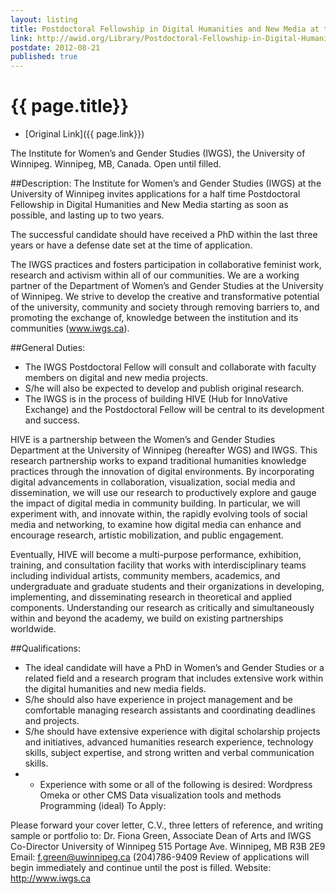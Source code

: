 ```yaml
---
layout: listing
title: Postdoctoral Fellowship in Digital Humanities and New Media at the University of Winnepeg
link: http://awid.org/Library/Postdoctoral-Fellowship-in-Digital-Humanities-and-New-Media
postdate: 2012-08-21
published: true
---
```


# {{ page.title}}

* [Original Link]({{ page.link}})

The Institute for Women’s and Gender Studies (IWGS), the University of Winnipeg. Winnipeg, MB, Canada.
Open until filled.

##Description:
The Institute for Women’s and Gender Studies (IWGS) at the University of Winnipeg invites applications for a half time Postdoctoral Fellowship in Digital Humanities and New Media starting as soon as possible, and lasting up to two years.

The successful candidate should have received a PhD within the last three years or have a defense date set at the time of application.

The IWGS practices and fosters participation in collaborative feminist work, research and activism within all of our communities. We are a working partner of the Department of Women’s and Gender Studies at the University of Winnipeg. We strive to develop the creative and transformative potential of the university, community and society through removing barriers to, and promoting the exchange of, knowledge between the institution and its communities (www.iwgs.ca).

##General Duties:
* The IWGS Postdoctoral Fellow will consult and collaborate with faculty members on digital and new media projects.
* S/he will also be expected to develop and publish original research. 
* The IWGS is in the process of building HIVE (Hub for InnoVative Exchange) and the Postdoctoral Fellow will be central to its development and success.

HIVE is a partnership between the Women’s and Gender Studies Department at the University of Winnipeg (hereafter WGS) and IWGS. This research partnership works to expand traditional humanities knowledge practices through the innovation of digital environments. By incorporating digital advancements in collaboration, visualization, social media and dissemination, we will use our research to productively explore and gauge the impact of digital media in community building. In particular, we will experiment with, and innovate within, the rapidly evolving tools of social media and networking, to examine how digital media can enhance and encourage research, artistic mobilization, and public engagement.

Eventually, HIVE will become a multi-purpose performance, exhibition, training, and consultation facility that works with interdisciplinary teams including individual artists, community members, academics, and undergraduate and graduate students and their organizations in developing, implementing, and disseminating research in theoretical and applied components. Understanding our research as critically and simultaneously within and beyond the academy, we build on existing partnerships worldwide.

##Qualifications:
* The ideal candidate will have a PhD in Women’s and Gender Studies or a related field and a research program that includes extensive work within the digital humanities and new media fields. 
* S/he should also have experience in project management and be comfortable managing research assistants and coordinating deadlines and projects.
* S/he should have extensive experience with digital scholarship projects and initiatives, advanced humanities research experience, technology skills, subject expertise, and strong written and verbal communication skills.
* * Experience with some or all of the following is desired: 
Wordpress 
Omeka or other CMS 
Data visualization tools and methods 
Programming (ideal)
To Apply:

Please forward your cover letter, C.V., three letters of reference, and writing sample or portfolio to:
Dr. Fiona Green, Associate Dean of Arts and IWGS Co-Director
University of Winnipeg
515 Portage Ave.
Winnipeg, MB R3B 2E9 
Email: f.green@uwinnipeg.ca 
(204)786-9409
Review of applications will begin immediately and continue until the post is filled. 
Website: http://www.iwgs.ca